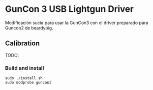 # GunCon 3 USB Lightgun Driver
Modificación sucia para usar la GunCon3 con el driver preparado para Guncon2 de beardypig.

## Calibration
TODO:

### Build and install

```shell
sudo ./install.sh
sudo modprobe guncon3
```

